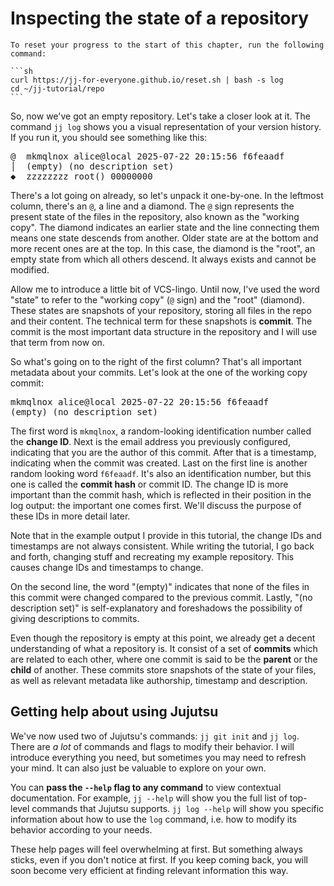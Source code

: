 # Inspecting the state of a repository

````admonish quote title="Reset your progress" collapsible=true
To reset your progress to the start of this chapter, run the following command:

```sh
curl https://jj-for-everyone.github.io/reset.sh | bash -s log
cd ~/jj-tutorial/repo
```
````

So, now we've got an empty repository.
Let's take a closer look at it.
The command `jj log` shows you a visual representation of your version history.
If you run it, you should see something like this:

<!-- generated by aha script -->
<pre class="aha">
<span class="bold "></span><span class="bold green ">@</span>  <span class="bold "></span><span class="bold highlighted purple ">m</span><span class="bold highlighted dimgray ">kmqlnox</span><span class="bold "> </span><span class="bold yellow ">alice@local</span><span class="bold "> </span><span class="bold highlighted cyan ">2025-07-22 20:15:56</span><span class="bold "> </span><span class="bold highlighted blue ">f</span><span class="bold highlighted dimgray ">6feaadf</span><span class="bold "></span>
│  <span class="bold "></span><span class="bold highlighted green ">(empty)</span><span class="bold "> </span><span class="bold highlighted green ">(no description set)</span><span class="bold "></span>
<span class="bold "></span><span class="bold highlighted cyan ">◆</span>  <span class="bold "></span><span class="bold purple ">z</span><span class="highlighted dimgray ">zzzzzzz</span> <span class="green ">root()</span> <span class="bold "></span><span class="bold blue ">0</span><span class="highlighted dimgray ">0000000</span>
</pre>

There's a lot going on already, so let's unpack it one-by-one.
In the leftmost column, there's an `@`, a line and a diamond.
The `@` sign represents the present state of the files in the repository, also known as the "working copy".
The diamond indicates an earlier state and the line connecting them means one state descends from another.
Older state are at the bottom and more recent ones are at the top.
In this case, the diamond is the "root", an empty state from which all others descend.
It always exists and cannot be modified.

Allow me to introduce a little bit of VCS-lingo.
Until now, I've used the word "state" to refer to the "working copy" (`@` sign) and the "root" (diamond).
These states are snapshots of your repository, storing all files in the repo and their content.
The technical term for these snapshots is **commit**.
The commit is the most important data structure in the repository and I will use that term from now on.

So what's going on to the right of the first column?
That's all important metadata about your commits.
Let's look at the one of the working copy commit:

<!-- generated by aha script -->
<pre class="aha">
<span class="bold "></span><span class="bold highlighted purple ">m</span><span class="bold highlighted dimgray ">kmqlnox</span><span class="bold "> </span><span class="bold yellow ">alice@local</span><span class="bold "> </span><span class="bold highlighted cyan ">2025-07-22 20:15:56</span><span class="bold "> </span><span class="bold highlighted blue ">f</span><span class="bold highlighted dimgray ">6feaadf</span><span class="bold "></span>
<span class="bold "></span><span class="bold highlighted green ">(empty)</span><span class="bold "> </span><span class="bold highlighted green ">(no description set)</span><span class="bold "></span>
</pre>

The first word is `mkmqlnox`, a random-looking identification number called the **change ID**.
Next is the email address you previously configured, indicating that you are the author of this commit.
After that is a timestamp, indicating when the commit was created.
Last on the first line is another random looking word `f6feaadf`.
It's also an identification number, but this one is called the **commit hash** or commit ID.
The change ID is more important than the commit hash, which is reflected in their position in the log output: the important one comes first.
We'll discuss the purpose of these IDs in more detail later.

Note that in the example output I provide in this tutorial, the change IDs and timestamps are not always consistent.
While writing the tutorial, I go back and forth, changing stuff and recreating my example repository.
This causes change IDs and timestamps to change.

On the second line, the word "(empty)" indicates that none of the files in this commit were changed compared to the previous commit.
Lastly, "(no description set)" is self-explanatory and foreshadows the possibility of giving descriptions to commits.

Even though the repository is empty at this point, we already get a decent understanding of what a repository is.
It consist of a set of **commits** which are related to each other, where one commit is said to be the **parent** or the **child** of another.
These commits store snapshots of the state of your files, as well as relevant metadata like authorship, timestamp and description.

## Getting help about using Jujutsu

We've now used two of Jujutsu's commands: `jj git init` and `jj log`.
There are _a lot_ of commands and flags to modify their behavior.
I will introduce everything you need, but sometimes you may need to refresh your mind.
It can also just be valuable to explore on your own.

You can **pass the `--help` flag to any command** to view contextual documentation.
For example, `jj --help` will show you the full list of top-level commands that Jujutsu supports.
`jj log --help` will show you specific information about how to use the `log` command, i.e. how to modify its behavior according to your needs.

These help pages will feel overwhelming at first.
But something always sticks, even if you don't notice at first.
If you keep coming back, you will soon become very efficient at finding relevant information this way.
